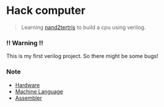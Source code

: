 # Hack computer

> Learning [nand2tertris](https://www.nand2tetris.org/) to build a cpu using verilog.

### **!! Warning !!**  
This is my first verilog project. So there might be some bugs!

### Note

* [Hardware](hardware/src/verilog/README.md)
* [Machine Language](sample_program/assembly/README.md)
* [Assembler](assembler/src/java/README.md)
